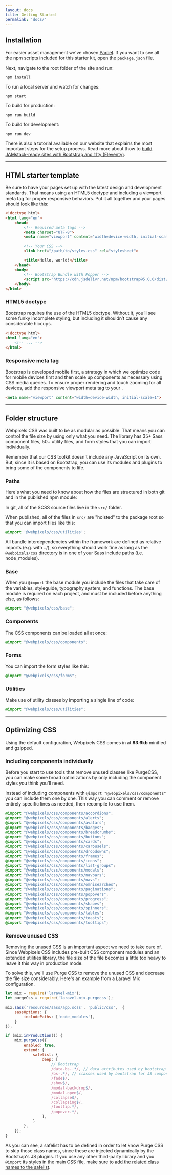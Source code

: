 ```yaml
---
layout: docs
title: Getting Started
permalink: 'docs/'
---
```


## Installation

For easier asset management we've chosen [Parcel](https://parceljs.org/). If you want to see all the npm scripts included for this starter kit, open the `package.json` file.

Next, navigate to the root folder of the site and run:

```
npm install
```

To run a local server and watch for changes:

```
npm start
```

To build for production:

```
npm run build
```

To build for development:

```
npm run dev
```

There is also a tutorial available on our website that explains the most important steps for the setup process. Read more about thow to [build JAMstack-ready sites with Bootstrap and 11ty (Eleventy)](https://webpixels.io/blog/how-to-get-started-with-bootstrap-and-eleventy).

---

## HTML starter template

Be sure to have your pages set up with the latest design and development standards. That means using an HTML5 doctype and including a viewport meta tag for proper responsive behaviors. Put it all together and your pages should look like this:


```html
<!doctype html>
<html lang="en">
    <head>
        <!-- Required meta tags -->
        <meta charset="UTF-8">
        <meta name="viewport" content="width=device-width, initial-scale=1">

        <!-- Your CSS -->
        <link href="/path/to/styles.css" rel="stylesheet">

        <title>Hello, world!</title>
    </head>
    <body>
        <!-- Bootstrap Bundle with Popper -->
        <script src="https://cdn.jsdelivr.net/npm/bootstrap@5.0.0/dist/js/bootstrap.bundle.min.js" integrity="sha384-p34f1UUtsS3wqzfto5wAAmdvj+osOnFyQFpp4Ua3gs/ZVWx6oOypYoCJhGGScy+8" crossorigin="anonymous"></script>
    </body>
</html>
```

### HTML5 doctype

Bootstrap requires the use of the HTML5 doctype. Without it, you’ll see some funky incomplete styling, but including it shouldn’t cause any considerable hiccups.

```html
<!doctype html>
<html lang="en">
    <!-- ... -->
</html>
```

### Responsive meta tag

Bootstrap is developed mobile first, a strategy in which we optimize code for mobile devices first and then scale up components as necessary using CSS media queries. To ensure proper rendering and touch zooming for all devices, add the responsive viewport meta tag to your <head>.

```html
<meta name="viewport" content="width=device-width, initial-scale=1">
```

---

## Folder structure

Webpixels CSS was built to be as modular as possible. That means you can control the file size by using only what you need. The library has 35+ Sass component files, 50+ utility files, and form styles that you can import individually.

Remember that our CSS toolkit doesn't include any JavaScript on its own. But, since it is based on Bootstrap, you can use its modules and plugins to bring some of the components to life.

### Paths

Here's what you need to know about how the files are structured in both git and in the published npm module:

In git, all of the SCSS source files live in the `src/` folder.

When published, all of the files in `src/` are "hoisted" to the package root so that you can import files like this:

```scss
@import '@webpixels/css/utilities';
```

All bundle interdependencies within the framework are defined as relative imports (e.g. with ../), so everything should work fine as long as the `@webpixels/css` directory is in one of your Sass include paths (i.e. node_modules).

### Base

When you `@import` the base module you include the files that take care of the variables, styleguide, typography system, and functions. The base module is required on each project, and must be included before anything else, as follows:

```scss
@import "@webpixels/css/base";
```

### Components

The CSS components can be loaded all at once:

```scss
@import "@webpixels/css/components";
```

### Forms

You can import the form styles like this:

```scss
@import "@webpixels/css/forms";
```

### Utilities

Make use of utility classes by importing a single line of code:

```scss
@import "@webpixels/css/utilities";
```

---

## Optimizing CSS

Using the default configuration, Webpixels CSS comes in at **83.6kb** minified and gzipped.

### Including components individually

Before you start to use tools that remove unused classee like PurgeCSS, you can make some broad optimizations by only including the component styles you think you'll need.

Instead of including components with `@import "@webpixels/css/components"` you can include them one by one. This way you can comment or remove entirely specific lines as needed, then recompile to use them.

```scss
@import "@webpixels/css/components/accordions";
@import "@webpixels/css/components/alerts";
@import "@webpixels/css/components/avatars";
@import "@webpixels/css/components/badges";
@import "@webpixels/css/components/breadcrumbs";
@import "@webpixels/css/components/buttons";
@import "@webpixels/css/components/cards";
@import "@webpixels/css/components/carousels";
@import "@webpixels/css/components/dropdowns";
@import "@webpixels/css/components/frames";
@import "@webpixels/css/components/icons";
@import "@webpixels/css/components/list-groups";
@import "@webpixels/css/components/modals";
@import "@webpixels/css/components/navbars";
@import "@webpixels/css/components/navs";
@import "@webpixels/css/components/omnisearches";
@import "@webpixels/css/components/paginations";
@import "@webpixels/css/components/popovers";
@import "@webpixels/css/components/progress";
@import "@webpixels/css/components/shapes";
@import "@webpixels/css/components/spinners";
@import "@webpixels/css/components/tables";
@import "@webpixels/css/components/toasts";
@import "@webpixels/css/components/tooltips";
```

### Remove unused CSS

Removing the unused CSS is an important aspect we need to take care of. Since Webpixels CSS includes pre-built CSS component modules and an extended utilities library, the file size of the file becomes a little too heavy to leave it this way in production mode.

To solve this, we'll use Purge CSS to remove the unused CSS and decrease the file size considerably. Here's an example from a Laravel Mix configuration.

```js
let mix = require('laravel-mix');
let purgeCss = require('laravel-mix-purgecss');

mix.sass('resources/sass/app.scss', 'public/css',  {
    sassOptions: {
      	includePaths: ['node_modules'],
    }
});

if (mix.inProduction()) {
	mix.purgeCss({
       	enabled: true,
	   	extend: {
		   	safelist: {
	      		deep: [
					// Bootstrap
					/data-bs-.*/, // data attributes used by bootstrap for js plugins
					/bs-.*/, // classes used by bootstrap for JS components
					/fade$/,
					/show$/,
					/modal-backdrop$/,
					/modal-open$/,
					/collapse$/,
					/collapsing$/,
					/tooltip.*/,
					/popover.*/,
				],
	    	}
       	},
    });
}
```

As you can see, a safelist has to be defined in order to let know Purge CSS to skip those class names, since these are injected dynamically by the Bootstrap's JS plugins. If you use any other third-party library and you `@import` its styles in the main CSS file, make sure to [add the related class names to the safelist](https://purgecss.com/safelisting.html).
